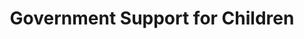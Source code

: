 ---
layout: content
data: socialwelfare
title: Government Support for Children
isHome: true
link: https://figure.nz/search/?query=children%20social%20welfare&ref=yfnz
---
